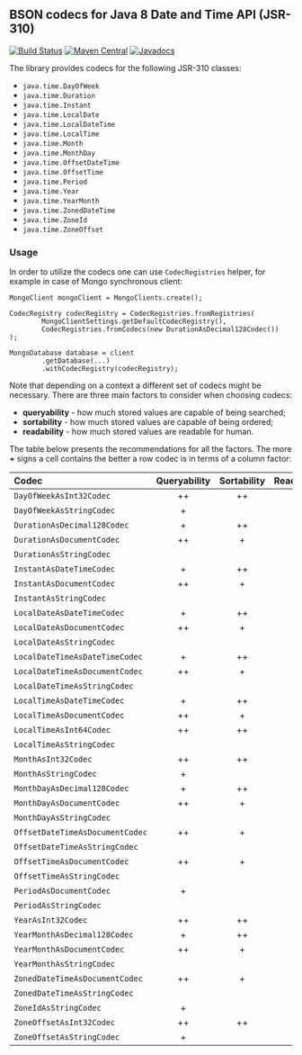 ## BSON codecs for Java 8 Date and Time API (JSR-310)

[![Build Status](https://travis-ci.org/cbartosiak/bson-codecs-jsr310.svg?branch=dev)](https://travis-ci.org/cbartosiak/bson-codecs-jsr310/branches)
[![Maven Central](https://img.shields.io/maven-central/v/io.github.cbartosiak/bson-codecs-jsr310/3.1.3.svg)](https://mvnrepository.com/artifact/io.github.cbartosiak/bson-codecs-jsr310/3.1.3)
[![Javadocs](https://www.javadoc.io/badge/io.github.cbartosiak/bson-codecs-jsr310/3.1.3.svg?color=red)](https://www.javadoc.io/doc/io.github.cbartosiak/bson-codecs-jsr310/3.1.3)

The library provides codecs for the following JSR-310 classes:
* `java.time.DayOfWeek`
* `java.time.Duration`
* `java.time.Instant`
* `java.time.LocalDate`
* `java.time.LocalDateTime`
* `java.time.LocalTime`
* `java.time.Month`
* `java.time.MonthDay`
* `java.time.OffsetDateTime`
* `java.time.OffsetTime`
* `java.time.Period`
* `java.time.Year`
* `java.time.YearMonth`
* `java.time.ZonedDateTime`
* `java.time.ZoneId`
* `java.time.ZoneOffset`

### Usage

In order to utilize the codecs one can use `CodecRegistries` helper, for example
in case of Mongo synchronous client:
```
MongoClient mongoClient = MongoClients.create();
```
```
CodecRegistry codecRegistry = CodecRegistries.fromRegistries(
        MongoClientSettings.getDefaultCodecRegistry(),
        CodecRegistries.fromCodecs(new DurationAsDecimal128Codec())
);
```
```
MongoDatabase database = client
        .getDatabase(...)
        .withCodecRegistry(codecRegistry);
```

Note that depending on a context a different set of codecs might be necessary.
There are three main factors to consider when choosing codecs:
* **queryability** - how much stored values are capable of being searched;
* **sortability** - how much stored values are capable of being ordered;
* **readability** - how much stored values are readable for human.

The table below presents the recommendations for all the factors. The more **+**
signs a cell contains the better a row codec is in terms of a column factor:

| Codec                           | Queryability | Sortability | Readability |
| :----                           | :----------: | :---------: | :---------: |
| `DayOfWeekAsInt32Codec`         | ++           | ++          | +           |
| `DayOfWeekAsStringCodec`        | +            |             | ++          |
| `DurationAsDecimal128Codec`     | +            | ++          |             |
| `DurationAsDocumentCodec`       | ++           | +           | +           |
| `DurationAsStringCodec`         |              |             | ++          |
| `InstantAsDateTimeCodec`        | +            | ++          | +           |
| `InstantAsDocumentCodec`        | ++           | +           | +           |
| `InstantAsStringCodec`          |              |             | ++          |
| `LocalDateAsDateTimeCodec`      | +            | ++          | +           |
| `LocalDateAsDocumentCodec`      | ++           | +           | +           |
| `LocalDateAsStringCodec`        |              |             | ++          |
| `LocalDateTimeAsDateTimeCodec`  | +            | ++          | +           |
| `LocalDateTimeAsDocumentCodec`  | ++           | +           | +           |
| `LocalDateTimeAsStringCodec`    |              |             | ++          |
| `LocalTimeAsDateTimeCodec`      | +            | ++          | +           |
| `LocalTimeAsDocumentCodec`      | ++           | +           | +           |
| `LocalTimeAsInt64Codec`         | ++           | ++          |             |
| `LocalTimeAsStringCodec`        |              |             | ++          |
| `MonthAsInt32Codec`             | ++           | ++          | +           |
| `MonthAsStringCodec`            | +            |             | ++          |
| `MonthDayAsDecimal128Codec`     | +            | ++          | ++          |
| `MonthDayAsDocumentCodec`       | ++           | +           | +           |
| `MonthDayAsStringCodec`         |              |             | ++          |
| `OffsetDateTimeAsDocumentCodec` | ++           | +           | +           |
| `OffsetDateTimeAsStringCodec`   |              |             | ++          |
| `OffsetTimeAsDocumentCodec`     | ++           | +           | +           |
| `OffsetTimeAsStringCodec`       |              |             | ++          |
| `PeriodAsDocumentCodec`         | +            |             | +           |
| `PeriodAsStringCodec`           |              |             | ++          |
| `YearAsInt32Codec`              | ++           | ++          | ++          |
| `YearMonthAsDecimal128Codec`    | +            | ++          | ++          |
| `YearMonthAsDocumentCodec`      | ++           | +           | +           |
| `YearMonthAsStringCodec`        |              |             | ++          |
| `ZonedDateTimeAsDocumentCodec`  | ++           | +           | +           |
| `ZonedDateTimeAsStringCodec`    |              |             | ++          |
| `ZoneIdAsStringCodec`           | +            |             | ++          |
| `ZoneOffsetAsInt32Codec`        | ++           | ++          |             |
| `ZoneOffsetAsStringCodec`       | +            |             | ++          |
